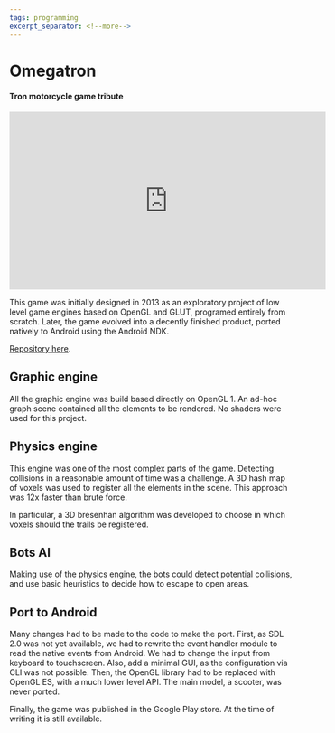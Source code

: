 ```yaml
---
tags: programming
excerpt_separator: <!--more-->
---
```


# Omegatron
#### Tron motorcycle game tribute

<iframe
width="560" height="315"
src="https://www.youtube-nocookie.com/embed/7PVa1jbLogU?rel=0"
frameborder="0" webkitallowfullscreen mozallowfullscreen allowfullscreen
allow="autoplay; encrypted-media"
class="lazyload">
</iframe>

This game was initially designed in 2013 as an exploratory project of low level
game engines based on OpenGL and GLUT, programed entirely from scratch. Later,
the game evolved into a decently finished product, ported natively to Android
using the Android NDK.

[Repository here](https://bitbucket.org/mutcoll/omegatron/).
<!--more-->

## Graphic engine

All the graphic engine was build based directly on OpenGL 1. An ad-hoc graph
scene contained all the elements to be rendered. No shaders were used for this
project.

## Physics engine

This engine was one of the most complex parts of the game. Detecting collisions
in a reasonable amount of time was a challenge. A 3D hash map of voxels was used
to register all the elements in the scene. This approach was 12x faster than
brute force.

In particular, a 3D bresenhan algorithm was developed to choose in which voxels
should the trails be registered.

## Bots AI

Making use of the physics engine, the bots could detect potential collisions,
and use basic heuristics to decide how to escape to open areas.

## Port to Android

Many changes had to be made to the code to make the port. First, as SDL
2.0 was not yet available, we had to rewrite the event handler module to read
the native events from Android. We had to change the input from keyboard to
touchscreen. Also, add a minimal GUI, as the configuration via CLI was not
possible. Then, the OpenGL library had to be replaced with OpenGL ES, with a much
lower level API. The main model, a scooter, was never ported.

Finally, the game was published in the Google Play store. At the time of writing
it is still available.

